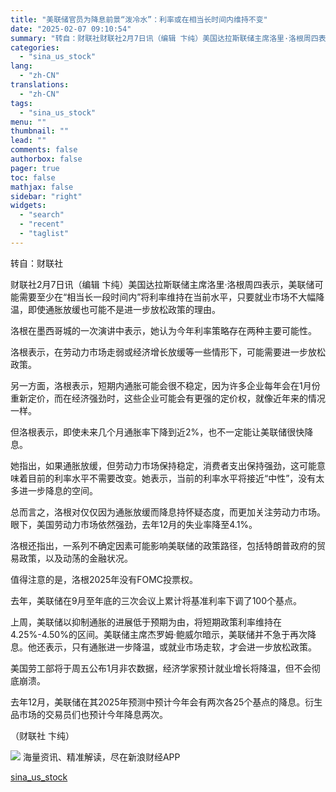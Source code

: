 ```yaml
---
title: "美联储官员为降息前景“泼冷水”：利率或在相当长时间内维持不变"
date: "2025-02-07 09:10:54"
summary: "转自：财联社财联社2月7日讯（编辑 卞纯）美国达拉斯联储主席洛里·洛根周四表示..."
categories:
  - "sina_us_stock"
lang:
  - "zh-CN"
translations:
  - "zh-CN"
tags:
  - "sina_us_stock"
menu: ""
thumbnail: ""
lead: ""
comments: false
authorbox: false
pager: true
toc: false
mathjax: false
sidebar: "right"
widgets:
  - "search"
  - "recent"
  - "taglist"
---
```


转自：财联社

财联社2月7日讯（编辑 卞纯）美国达拉斯联储主席洛里·洛根周四表示，美联储可能需要至少在“相当长一段时间内”将利率维持在当前水平，只要就业市场不大幅降温，即使通胀放缓也可能不是进一步放松政策的理由。

洛根在墨西哥城的一次演讲中表示，她认为今年利率策略存在两种主要可能性。

洛根表示，在劳动力市场走弱或经济增长放缓等一些情形下，可能需要进一步放松政策。

另一方面，洛根表示，短期内通胀可能会很不稳定，因为许多企业每年会在1月份重新定价，而在经济强劲时，这些企业可能会有更强的定价权，就像近年来的情况一样。

但洛根表示，即使未来几个月通胀率下降到近2%，也不一定能让美联储很快降息。

她指出，如果通胀放缓，但劳动力市场保持稳定，消费者支出保持强劲，这可能意味着目前的利率水平不需要改变。她表示，当前的利率水平将接近“中性”，没有太多进一步降息的空间。

总而言之，洛根对仅仅因为通胀放缓而降息持怀疑态度，而更加关注劳动力市场。眼下，美国劳动力市场依然强劲，去年12月的失业率降至4.1%。

洛根还指出，一系列不确定因素可能影响美联储的政策路径，包括特朗普政府的贸易政策，以及动荡的金融状况。

值得注意的是，洛根2025年没有FOMC投票权。

去年，美联储在9月至年底的三次会议上累计将基准利率下调了100个基点。

上周，美联储以抑制通胀的进展低于预期为由，将短期政策利率维持在4.25%-4.50%的区间。美联储主席杰罗姆·鲍威尔暗示，美联储并不急于再次降息。他还表示，只有通胀进一步降温，或就业市场走软，才会进一步放松政策。

美国劳工部将于周五公布1月非农数据，经济学家预计就业增长将降温，但不会彻底崩溃。

去年12月，美联储在其2025年预测中预计今年会有两次各25个基点的降息。衍生品市场的交易员们也预计今年降息两次。

（财联社 卞纯）









![](//n.sinaimg.cn/finance/cece9e13/20240627/655959900_20240627.png)
海量资讯、精准解读，尽在新浪财经APP

[sina_us_stock](https://finance.sina.com.cn/roll/2025-02-07/doc-ineirfqk0276406.shtml)
